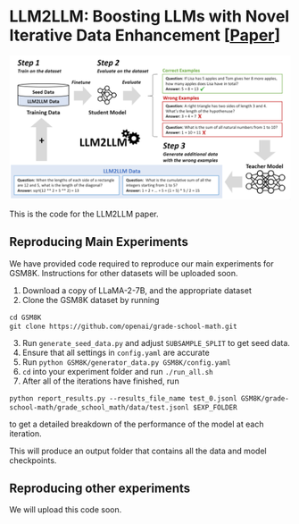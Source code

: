 # LLM2LLM: Boosting LLMs with Novel Iterative Data Enhancement [[Paper](https://arxiv.org/abs/2403.15042)]

![Thumbnail](figs/llm2llm.png)

This is the code for the LLM2LLM paper.

## Reproducing Main Experiments

We have provided code required to reproduce our main experiments for GSM8K. Instructions for other datasets will be uploaded soon.

1. Download a copy of LLaMA-2-7B, and the appropriate dataset
2. Clone the GSM8K dataset by running
```
cd GSM8K
git clone https://github.com/openai/grade-school-math.git
```
3. Run `generate_seed_data.py` and adjust `SUBSAMPLE_SPLIT` to get seed data.
4. Ensure that all settings in `config.yaml` are accurate
5. Run `python GSM8K/generator_data.py GSM8K/config.yaml`
6. `cd` into your experiment folder and run `./run_all.sh`
7. After all of the iterations have finished, run 
```
python report_results.py --results_file_name test_0.jsonl GSM8K/grade-school-math/grade_school_math/data/test.jsonl $EXP_FOLDER
```
to get a detailed breakdown of the performance of the model at each iteration.

This will produce an output folder that contains all the data and model checkpoints.

## Reproducing other experiments

We will upload this code soon.
